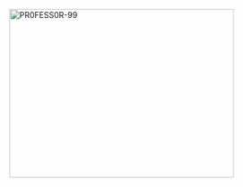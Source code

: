 <img src="https://telegra.ph/file/67931918bcb792fbc7fbd.png" alt="PR0FESS0R-99" border="0" height="300" width="400" align="center" /></a>
</p>
</details>
